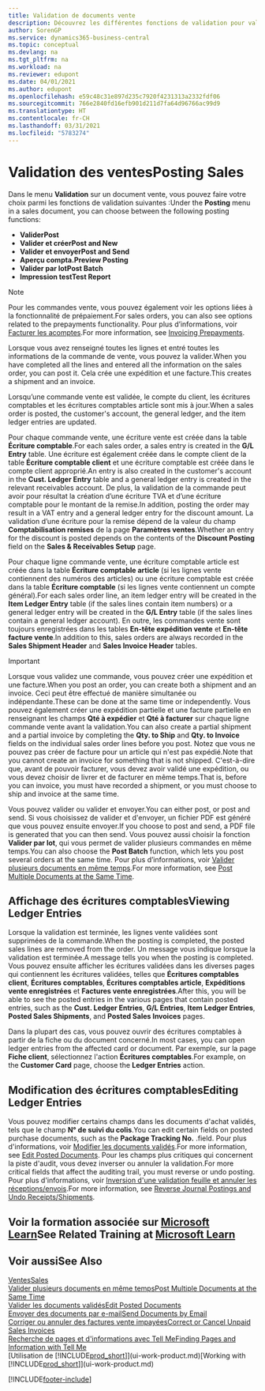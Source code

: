 ```yaml
---
title: Validation de documents vente
description: Découvrez les différentes fonctions de validation pour valider les documents vente et comment mettre à jour les documents validés.
author: SorenGP
ms.service: dynamics365-business-central
ms.topic: conceptual
ms.devlang: na
ms.tgt_pltfrm: na
ms.workload: na
ms.reviewer: edupont
ms.date: 04/01/2021
ms.author: edupont
ms.openlocfilehash: e59c48c31e897d235c7920f4231313a2332fdf06
ms.sourcegitcommit: 766e2840fd16efb901d211d7fa64d96766ac99d9
ms.translationtype: HT
ms.contentlocale: fr-CH
ms.lasthandoff: 03/31/2021
ms.locfileid: "5783274"
---
```

# <a name="posting-sales"></a><span data-ttu-id="a604a-103">Validation des ventes</span><span class="sxs-lookup"><span data-stu-id="a604a-103">Posting Sales</span></span>

<span data-ttu-id="a604a-104">Dans le menu **Validation** sur un document vente, vous pouvez faire votre choix parmi les fonctions de validation suivantes :</span><span class="sxs-lookup"><span data-stu-id="a604a-104">Under the **Posting** menu in a sales document, you can choose between the following posting functions:</span></span>

* <span data-ttu-id="a604a-105">**Valider**</span><span class="sxs-lookup"><span data-stu-id="a604a-105">**Post**</span></span>
* <span data-ttu-id="a604a-106">**Valider et créer**</span><span class="sxs-lookup"><span data-stu-id="a604a-106">**Post and New**</span></span>
* <span data-ttu-id="a604a-107">**Valider et envoyer**</span><span class="sxs-lookup"><span data-stu-id="a604a-107">**Post and Send**</span></span>
* <span data-ttu-id="a604a-108">**Aperçu compta.**</span><span class="sxs-lookup"><span data-stu-id="a604a-108">**Preview Posting**</span></span>
* <span data-ttu-id="a604a-109">**Valider par lot**</span><span class="sxs-lookup"><span data-stu-id="a604a-109">**Post Batch**</span></span>
* <span data-ttu-id="a604a-110">**Impression test**</span><span class="sxs-lookup"><span data-stu-id="a604a-110">**Test Report**</span></span>

> [!NOTE]
> <span data-ttu-id="a604a-111">Pour les commandes vente, vous pouvez également voir les options liées à la fonctionnalité de prépaiement.</span><span class="sxs-lookup"><span data-stu-id="a604a-111">For sales orders, you can also see options related to the prepayments functionality.</span></span> <span data-ttu-id="a604a-112">Pour plus d’informations, voir [Facturer les acomptes](finance-invoice-prepayments.md).</span><span class="sxs-lookup"><span data-stu-id="a604a-112">For more information, see [Invoicing Prepayments](finance-invoice-prepayments.md).</span></span>

<span data-ttu-id="a604a-113">Lorsque vous avez renseigné toutes les lignes et entré toutes les informations de la commande de vente, vous pouvez la valider.</span><span class="sxs-lookup"><span data-stu-id="a604a-113">When you have completed all the lines and entered all the information on the sales order, you can post it.</span></span> <span data-ttu-id="a604a-114">Cela crée une expédition et une facture.</span><span class="sxs-lookup"><span data-stu-id="a604a-114">This creates a shipment and an invoice.</span></span>

<span data-ttu-id="a604a-115">Lorsqu’une commande vente est validée, le compte du client, les écritures comptables et les écritures comptables article sont mis à jour.</span><span class="sxs-lookup"><span data-stu-id="a604a-115">When a sales order is posted, the customer's account, the general ledger, and the item ledger entries are updated.</span></span>

<span data-ttu-id="a604a-116">Pour chaque commande vente, une écriture vente est créée dans la table **Écriture comptable**.</span><span class="sxs-lookup"><span data-stu-id="a604a-116">For each sales order, a sales entry is created in the **G/L Entry** table.</span></span> <span data-ttu-id="a604a-117">Une écriture est également créée dans le compte client de la table **Écriture comptable client** et une écriture comptable est créée dans le compte client approprié.</span><span class="sxs-lookup"><span data-stu-id="a604a-117">An entry is also created in the customer's account in the **Cust. Ledger Entry** table and a general ledger entry is created in the relevant receivables account.</span></span> <span data-ttu-id="a604a-118">De plus, la validation de la commande peut avoir pour résultat la création d’une écriture TVA et d’une écriture comptable pour le montant de la remise.</span><span class="sxs-lookup"><span data-stu-id="a604a-118">In addition, posting the order may result in a VAT entry and a general ledger entry for the discount amount.</span></span> <span data-ttu-id="a604a-119">La validation d’une écriture pour la remise dépend de la valeur du champ **Comptabilisation remises** de la page **Paramètres ventes**.</span><span class="sxs-lookup"><span data-stu-id="a604a-119">Whether an entry for the discount is posted depends on the contents of the **Discount Posting** field on the **Sales & Receivables Setup** page.</span></span>

<span data-ttu-id="a604a-120">Pour chaque ligne commande vente, une écriture comptable article est créée dans la table **Écriture comptable article** (si les lignes vente contiennent des numéros des articles) ou une écriture comptable est créée dans la table **Écriture comptable** (si les lignes vente contiennent un compte général).</span><span class="sxs-lookup"><span data-stu-id="a604a-120">For each sales order line, an item ledger entry will be created in the **Item Ledger Entry** table (if the sales lines contain item numbers) or a general ledger entry will be created in the **G/L Entry** table (if the sales lines contain a general ledger account).</span></span> <span data-ttu-id="a604a-121">En outre, les commandes vente sont toujours enregistrées dans les tables **En-tête expédition vente** et **En-tête facture vente**.</span><span class="sxs-lookup"><span data-stu-id="a604a-121">In addition to this, sales orders are always recorded in the **Sales Shipment Header** and **Sales Invoice Header** tables.</span></span>

> [!IMPORTANT]  
> <span data-ttu-id="a604a-122">Lorsque vous validez une commande, vous pouvez créer une expédition et une facture.</span><span class="sxs-lookup"><span data-stu-id="a604a-122">When you post an order, you can create both a shipment and an invoice.</span></span> <span data-ttu-id="a604a-123">Ceci peut être effectué de manière simultanée ou indépendante.</span><span class="sxs-lookup"><span data-stu-id="a604a-123">These can be done at the same time or independently.</span></span> <span data-ttu-id="a604a-124">Vous pouvez également créer une expédition partielle et une facture partielle en renseignant les champs **Qté à expédier** et **Qté à facturer** sur chaque ligne commande vente avant la validation.</span><span class="sxs-lookup"><span data-stu-id="a604a-124">You can also create a partial shipment and a partial invoice by completing the **Qty. to Ship** and **Qty. to Invoice** fields on the individual sales order lines before you post.</span></span> <span data-ttu-id="a604a-125">Notez que vous ne pouvez pas créer de facture pour un article qui n'est pas expédié.</span><span class="sxs-lookup"><span data-stu-id="a604a-125">Note that you cannot create an invoice for something that is not shipped.</span></span> <span data-ttu-id="a604a-126">C'est-à-dire que, avant de pouvoir facturer, vous devez avoir validé une expédition, ou vous devez choisir de livrer et de facturer en même temps.</span><span class="sxs-lookup"><span data-stu-id="a604a-126">That is, before you can invoice, you must have recorded a shipment, or you must choose to ship and invoice at the same time.</span></span>

<span data-ttu-id="a604a-127">Vous pouvez valider ou valider et envoyer.</span><span class="sxs-lookup"><span data-stu-id="a604a-127">You can either post, or post and send.</span></span> <span data-ttu-id="a604a-128">Si vous choisissez de valider et d'envoyer, un fichier PDF est généré que vous pouvez ensuite envoyer.</span><span class="sxs-lookup"><span data-stu-id="a604a-128">If you choose to post and send, a PDF file is generated that you can then send.</span></span> <span data-ttu-id="a604a-129">Vous pouvez aussi choisir la fonction **Valider par lot**, qui vous permet de valider plusieurs commandes en même temps.</span><span class="sxs-lookup"><span data-stu-id="a604a-129">You can also choose the **Post Batch** function, which lets you post several orders at the same time.</span></span> <span data-ttu-id="a604a-130">Pour plus d’informations, voir [Valider plusieurs documents en même temps](ui-batch-posting.md).</span><span class="sxs-lookup"><span data-stu-id="a604a-130">For more information, see [Post Multiple Documents at the Same Time](ui-batch-posting.md).</span></span>

## <a name="viewing-ledger-entries"></a><span data-ttu-id="a604a-131">Affichage des écritures comptables</span><span class="sxs-lookup"><span data-stu-id="a604a-131">Viewing Ledger Entries</span></span>

<span data-ttu-id="a604a-132">Lorsque la validation est terminée, les lignes vente validées sont supprimées de la commande.</span><span class="sxs-lookup"><span data-stu-id="a604a-132">When the posting is completed, the posted sales lines are removed from the order.</span></span> <span data-ttu-id="a604a-133">Un message vous indique lorsque la validation est terminée.</span><span class="sxs-lookup"><span data-stu-id="a604a-133">A message tells you when the posting is completed.</span></span> <span data-ttu-id="a604a-134">Vous pouvez ensuite afficher les écritures validées dans les diverses pages qui contiennent les écritures validées, telles que **Écritures comptables client**, **Écritures comptables**, **Écritures comptables article**, **Expéditions vente enregistrées** et **Factures vente enregistrées**.</span><span class="sxs-lookup"><span data-stu-id="a604a-134">After this, you will be able to see the posted entries in the various pages that contain posted entries, such as the **Cust. Ledger Entries**, **G/L Entries**, **Item Ledger Entries**, **Posted Sales Shipments**, and **Posted Sales Invoices** pages.</span></span>  

<span data-ttu-id="a604a-135">Dans la plupart des cas, vous pouvez ouvrir des écritures comptables à partir de la fiche ou du document concerné.</span><span class="sxs-lookup"><span data-stu-id="a604a-135">In most cases, you can open ledger entries from the affected card or document.</span></span> <span data-ttu-id="a604a-136">Par exemple, sur la page **Fiche client**, sélectionnez l'action **Écritures comptables**.</span><span class="sxs-lookup"><span data-stu-id="a604a-136">For example, on the **Customer Card** page, choose the **Ledger Entries** action.</span></span>

## <a name="editing-ledger-entries"></a><span data-ttu-id="a604a-137">Modification des écritures comptables</span><span class="sxs-lookup"><span data-stu-id="a604a-137">Editing Ledger Entries</span></span>

<span data-ttu-id="a604a-138">Vous pouvez modifier certains champs dans les documents d'achat validés, tels que le champ **N° de suivi du colis**.</span><span class="sxs-lookup"><span data-stu-id="a604a-138">You can edit certain fields on posted purchase documents, such as the **Package Tracking No.**</span></span> <span data-ttu-id="a604a-139">.</span><span class="sxs-lookup"><span data-stu-id="a604a-139">field.</span></span> <span data-ttu-id="a604a-140">Pour plus d'informations, voir [Modifier les documents validés](across-edit-posted-document.md).</span><span class="sxs-lookup"><span data-stu-id="a604a-140">For more information, see [Edit Posted Documents](across-edit-posted-document.md).</span></span> <span data-ttu-id="a604a-141">Pour les champs plus critiques qui concernent la piste d'audit, vous devez inverser ou annuler la validation.</span><span class="sxs-lookup"><span data-stu-id="a604a-141">For more critical fields that affect the auditing trail, you must reverse or undo posting.</span></span> <span data-ttu-id="a604a-142">Pour plus d'informations, voir [Inversion d'une validation feuille et annuler les réceptions/envois](finance-how-reverse-journal-posting.md).</span><span class="sxs-lookup"><span data-stu-id="a604a-142">For more information, see [Reverse Journal Postings and Undo Receipts/Shipments](finance-how-reverse-journal-posting.md).</span></span>

## <a name="see-related-training-at-microsoft-learn"></a><span data-ttu-id="a604a-143">Voir la formation associée sur [Microsoft Learn](/learn/modules/ship-invoice-items-dynamics-365-business-central/index)</span><span class="sxs-lookup"><span data-stu-id="a604a-143">See Related Training at [Microsoft Learn](/learn/modules/ship-invoice-items-dynamics-365-business-central/index)</span></span>

## <a name="see-also"></a><span data-ttu-id="a604a-144">Voir aussi</span><span class="sxs-lookup"><span data-stu-id="a604a-144">See Also</span></span>

[<span data-ttu-id="a604a-145">Ventes</span><span class="sxs-lookup"><span data-stu-id="a604a-145">Sales</span></span>](sales-manage-sales.md)  
[<span data-ttu-id="a604a-146">Valider plusieurs documents en même temps</span><span class="sxs-lookup"><span data-stu-id="a604a-146">Post Multiple Documents at the Same Time</span></span>](ui-batch-posting.md)  
[<span data-ttu-id="a604a-147">Valider les documents validés</span><span class="sxs-lookup"><span data-stu-id="a604a-147">Edit Posted Documents</span></span>](across-edit-posted-document.md)  
[<span data-ttu-id="a604a-148">Envoyer des documents par e-mail</span><span class="sxs-lookup"><span data-stu-id="a604a-148">Send Documents by Email</span></span>](ui-how-send-documents-email.md)  
[<span data-ttu-id="a604a-149">Corriger ou annuler des factures vente impayées</span><span class="sxs-lookup"><span data-stu-id="a604a-149">Correct or Cancel Unpaid Sales Invoices</span></span>](sales-how-correct-cancel-sales-invoice.md)  
[<span data-ttu-id="a604a-150">Recherche de pages et d'informations avec Tell Me</span><span class="sxs-lookup"><span data-stu-id="a604a-150">Finding Pages and Information with Tell Me</span></span>](ui-search.md)  
<span data-ttu-id="a604a-151">[Utilisation de [!INCLUDE[prod_short](includes/prod_short.md)]](ui-work-product.md)</span><span class="sxs-lookup"><span data-stu-id="a604a-151">[Working with [!INCLUDE[prod_short](includes/prod_short.md)]](ui-work-product.md)</span></span>

[!INCLUDE[footer-include](includes/footer-banner.md)]  
